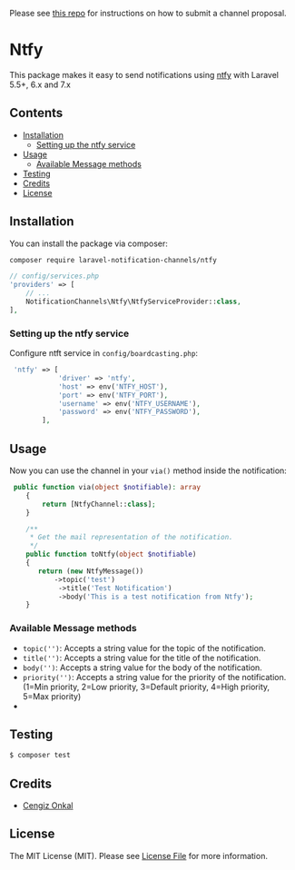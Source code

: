 Please see [this repo](https://github.com/laravel-notification-channels/channels) for instructions on how to submit a channel proposal.

# Ntfy

This package makes it easy to send notifications using [ntfy](https://ntfy.sh/) with Laravel 5.5+, 6.x and 7.x

## Contents

- [Installation](#installation)
    - [Setting up the ntfy service](#setting-up-the-ntfy-service)
- [Usage](#usage)
    - [Available Message methods](#available-message-methods)
- [Testing](#testing)
- [Credits](#credits)
- [License](#license)


## Installation

You can install the package via composer:

```bash
composer require laravel-notification-channels/ntfy
```
```php
// config/services.php
'providers' => [
    // ...
    NotificationChannels\Ntfy\NtfyServiceProvider::class,
],
```

### Setting up the ntfy service

Configure ntft service in `config/boardcasting.php`:

```php
 'ntfy' => [
            'driver' => 'ntfy',
            'host' => env('NTFY_HOST'),
            'port' => env('NTFY_PORT'),
            'username' => env('NTFY_USERNAME'),
            'password' => env('NTFY_PASSWORD'),
        ],
```
## Usage

Now you can use the channel in your `via()` method inside the notification:

```php
 public function via(object $notifiable): array
    {
        return [NtfyChannel::class];
    }

    /**
     * Get the mail representation of the notification.
     */
    public function toNtfy(object $notifiable)
    {
       return (new NtfyMessage())
           ->topic('test')
            ->title('Test Notification')
            ->body('This is a test notification from Ntfy');
    }
```

### Available Message methods

- `topic('')`: Accepts a string value for the topic of the notification.
- `title('')`: Accepts a string value for the title of the notification.
- `body('')`: Accepts a string value for the body of the notification.
- `priority('')`: Accepts a string value for the priority of the notification.(1=Min priority, 2=Low priority, 3=Default priority, 4=High priority, 5=Max priority)
- 


## Testing

``` bash
$ composer test
```

## Credits

- [Cengiz Onkal](https://github.com/cengizonkal)

## License

The MIT License (MIT). Please see [License File](LICENSE.md) for more information.
